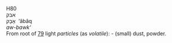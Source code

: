 H80  
אבק  
אָבָק ‎ ‘âbâq  
*aw-bawk‘*  
From root of [79](h0079) light *particles* (as *volatile*): - (small)
dust, powder.  
